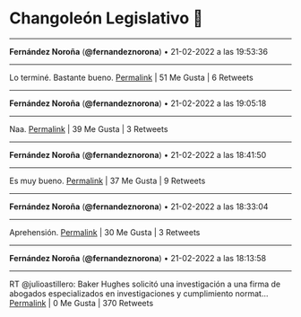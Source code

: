 # Changoleón Legislativo 🙈
*****
**Fernández Noroña** (**@fernandeznorona**) • 21-02-2022 a las 19:53:36
*****
Lo terminé. Bastante bueno.
[Permalink](https://twitter.com/fernandeznorona/status/1495969999521034241) | 51 Me Gusta | 6 Retweets
*****
**Fernández Noroña** (**@fernandeznorona**) • 21-02-2022 a las 19:05:18
*****
Naa.
[Permalink](https://twitter.com/fernandeznorona/status/1495957843534659604) | 39 Me Gusta | 3 Retweets
*****
**Fernández Noroña** (**@fernandeznorona**) • 21-02-2022 a las 18:41:50
*****
Es muy bueno.
[Permalink](https://twitter.com/fernandeznorona/status/1495951939842019333) | 37 Me Gusta | 9 Retweets
*****
**Fernández Noroña** (**@fernandeznorona**) • 21-02-2022 a las 18:33:04
*****
Aprehensión.
[Permalink](https://twitter.com/fernandeznorona/status/1495949732497309696) | 30 Me Gusta | 3 Retweets
*****
**Fernández Noroña** (**@fernandeznorona**) • 21-02-2022 a las 18:13:58
*****
RT @julioastillero: Baker Hughes solicitó una investigación a una firma de abogados especializados en investigaciones y cumplimiento normat…
[Permalink](https://twitter.com/fernandeznorona/status/1495944926235873280) | 0 Me Gusta | 370 Retweets